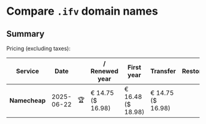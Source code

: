 # Compare `.ifv` domain names

## Summary

Pricing (excluding taxes):

| Service | Date |  | / Renewed year | First year | Transfer | Restoration |
|--|--|--|--|--|--|--|
| **Namecheap** | 2025-06-22 | 🏆 | € 14.75<br>($ 16.98) | € 16.48<br>($ 18.98) | € 14.75<br>($ 16.98) |  |
